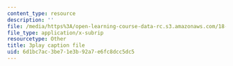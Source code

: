 ```yaml
---
content_type: resource
description: ''
file: /media/https%3A/open-learning-course-data-rc.s3.amazonaws.com/18-01sc-single-variable-calculus-fall-2010/6d1bc7ac3be71e3b92a7e6fc8dcc5dc5_HaOHUfymsuk.srt
file_type: application/x-subrip
resourcetype: Other
title: 3play caption file
uid: 6d1bc7ac-3be7-1e3b-92a7-e6fc8dcc5dc5
---
```


